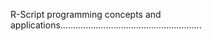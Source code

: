 R-Script programming concepts and applications........................................................
